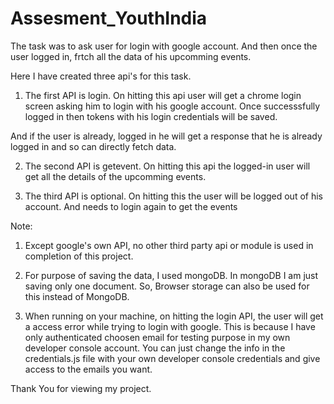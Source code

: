 # Assesment_YouthIndia


The task was to ask user for login with google account. And then once the user logged in, frtch all the data of his upcomming events.



Here I have created three api's for this task.

1. The first API is login. On hitting this api user will get a chrome login screen asking him to login with his google account. Once successsfully logged in then tokens with his login credentials will be saved.  

And if the user is already, logged in he will get a response that he is already logged in and so can directly fetch data.



2. The second API is getevent. On hitting this api the logged-in user will get all the details of the upcomming events.



3. The third API is optional. On hitting this the user will be logged out of his account. And needs to login again to get the events



Note: 
1. Except google's own API, no other third party api or module is used in completion of this project.

2. For purpose of saving the data, I used mongoDB. In mongoDB I am just saving only one document. So, Browser storage can also be used for this instead of MongoDB.

3. When running on your machine, on hitting the login API, the user will get a access error while trying to login with google. This is because I have only authenticated choosen email for testing purpose in my own developer console account. You can just change the info in the credentials.js file with your own developer console credentials and give access to the emails you want.




Thank You for viewing my project.